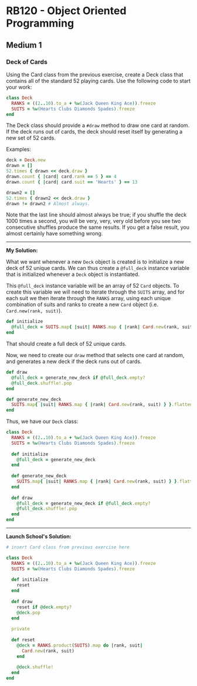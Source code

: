 # RB120 - Object Oriented Programming

## Medium 1

### Deck of Cards  

Using the Card class from the previous exercise, create a Deck class that contains all of the standard 52 playing cards. Use the following code to start your work:

```ruby
class Deck
  RANKS = ((2..10).to_a + %w(Jack Queen King Ace)).freeze
  SUITS = %w(Hearts Clubs Diamonds Spades).freeze
end
```

The Deck class should provide a `#draw` method to draw one card at random. If the deck runs out of cards, the deck should reset itself by generating a new set of 52 cards.  

Examples:

```ruby
deck = Deck.new
drawn = []
52.times { drawn << deck.draw }
drawn.count { |card| card.rank == 5 } == 4
drawn.count { |card| card.suit == 'Hearts' } == 13

drawn2 = []
52.times { drawn2 << deck.draw }
drawn != drawn2 # Almost always.
```

Note that the last line should almost always be true; if you shuffle the deck 1000 times a second, you will be very, very, very old before you see two consecutive shuffles produce the same results. If you get a false result, you almost certainly have something wrong.

---

**My Solution:**  

What we want whenever a new `Deck` object is created is to initialize a new deck of 52 unique cards. We can thus create a `@full_deck` instance variable that is initialized whenever a `Deck` object is instantiated.  

This `@full_deck` instance variable will be an array of 52 `Card` objects. To create this variable we will need to iterate through the `SUITS` array, and for each suit we then iterate through the `RANKS` array, using each unique combination of suits and ranks to create a new `Card` object (i.e. `Card.new(rank, suit)`).  

```ruby
def initialize
  @full_deck = SUITS.map{ |suit| RANKS.map { |rank| Card.new(rank, suit) } }.flatten
end			
```

That should create a full deck of 52 unique cards.  

Now, we need to create our `draw` method that selects one card at random, and generates a new deck if the deck runs out of cards.

```ruby
def draw
  @full_deck = generate_new_deck if @full_deck.empty?
  @full_deck.shuffle!.pop
end

def generate_new_deck
  SUITS.map{ |suit| RANKS.map { |rank| Card.new(rank, suit) } }.flatten
end
```

Thus, we have our `Deck` class:

```ruby
class Deck
  RANKS = ((2..10).to_a + %w(Jack Queen King Ace)).freeze
  SUITS = %w(Hearts Clubs Diamonds Spades).freeze
  
  def initialize
    @full_deck = generate_new_deck
  end
  
  def generate_new_deck
    SUITS.map{ |suit| RANKS.map { |rank| Card.new(rank, suit) } }.flatten
  end
  
  def draw
    @full_deck = generate_new_deck if @full_deck.empty?
    @full_deck.shuffle!.pop
  end
end  
```

---

**Launch School's Solution:**

```ruby
# insert Card class from previous exercise here

class Deck
  RANKS = ((2..10).to_a + %w(Jack Queen King Ace)).freeze
  SUITS = %w(Hearts Clubs Diamonds Spades).freeze
  
  def initialize
    reset
  end
  
  def draw
    reset if @deck.empty?
    @deck.pop
  end
  
  private
  
  def reset
    @deck = RANKS.product(SUITS).map do |rank, suit|
      Card.new(rank, suit)
    end
    
    @deck.shuffle!
  end
end
```




